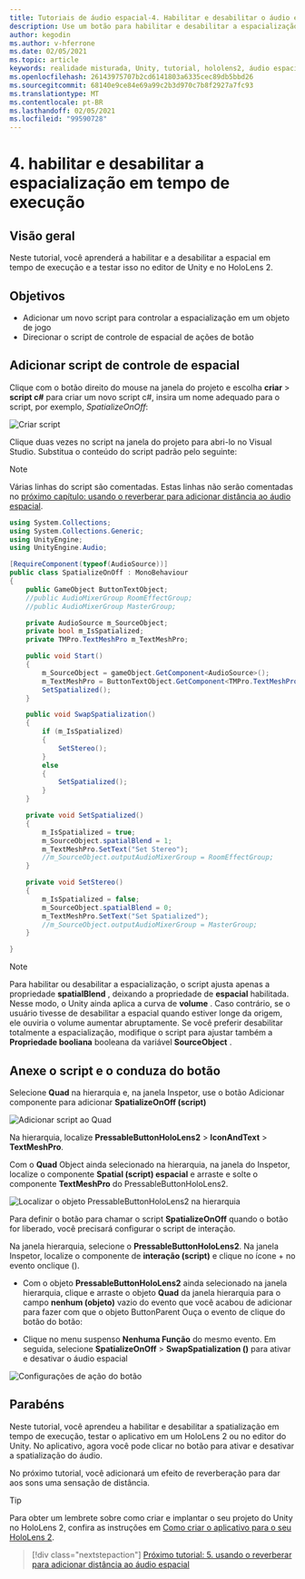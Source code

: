 ```yaml
---
title: Tutoriais de áudio espacial-4. Habilitar e desabilitar o áudio espacial em tempo de execução
description: Use um botão para habilitar e desabilitar a espacialização de áudio em tempo de execução.
author: kegodin
ms.author: v-hferrone
ms.date: 02/05/2021
ms.topic: article
keywords: realidade misturada, Unity, tutorial, hololens2, áudio espacial, MRTK, kit de ferramentas de realidade mista, UWP, Windows 10, HRTF, função de transferência relacionada ao cabeçalho, reverberação, Microsoft Spatializer
ms.openlocfilehash: 26143975707b2cd6141803a6335cec89db5bbd26
ms.sourcegitcommit: 68140e9ce84e69a99c2b3d970c7b8f2927a7fc93
ms.translationtype: MT
ms.contentlocale: pt-BR
ms.lasthandoff: 02/05/2021
ms.locfileid: "99590728"
---
```

# <a name="4-enabling-and-disabling-spatialization-at-run-time"></a>4. habilitar e desabilitar a espacialização em tempo de execução

## <a name="overview"></a>Visão geral

Neste tutorial, você aprenderá a habilitar e a desabilitar a espacial em tempo de execução e a testar isso no editor de Unity e no HoloLens 2.

## <a name="objectives"></a>Objetivos

* Adicionar um novo script para controlar a espacialização em um objeto de jogo
* Direcionar o script de controle de espacial de ações de botão

## <a name="add-spatialization-control-script"></a>Adicionar script de controle de espacial

 Clique com o botão direito do mouse na janela do projeto e escolha **criar**  >  **script c#** para criar um novo script c#, insira um nome adequado para o script, por exemplo, _SpatializeOnOff_:

![Criar script](images/spatial-audio/spatial-audio-04-section1-step1-1.png)

Clique duas vezes no script na janela do projeto para abri-lo no Visual Studio. Substitua o conteúdo do script padrão pelo seguinte:

> [!NOTE]
> Várias linhas do script são comentadas. Estas linhas não serão comentadas no [próximo capítulo: usando o reverberar para adicionar distância ao áudio espacial](unity-spatial-audio-ch5.md).

```c#
using System.Collections;
using System.Collections.Generic;
using UnityEngine;
using UnityEngine.Audio;

[RequireComponent(typeof(AudioSource))]
public class SpatializeOnOff : MonoBehaviour
{
    public GameObject ButtonTextObject;
    //public AudioMixerGroup RoomEffectGroup;
    //public AudioMixerGroup MasterGroup;

    private AudioSource m_SourceObject;
    private bool m_IsSpatialized;
    private TMPro.TextMeshPro m_TextMeshPro;

    public void Start()
    {
        m_SourceObject = gameObject.GetComponent<AudioSource>();
        m_TextMeshPro = ButtonTextObject.GetComponent<TMPro.TextMeshPro>();
        SetSpatialized();
    }

    public void SwapSpatialization()
    {
        if (m_IsSpatialized)
        {
            SetStereo();
        }
        else
        {
            SetSpatialized();
        }
    }

    private void SetSpatialized()
    {
        m_IsSpatialized = true;
        m_SourceObject.spatialBlend = 1;
        m_TextMeshPro.SetText("Set Stereo");
        //m_SourceObject.outputAudioMixerGroup = RoomEffectGroup;
    }

    private void SetStereo()
    {
        m_IsSpatialized = false;
        m_SourceObject.spatialBlend = 0;
        m_TextMeshPro.SetText("Set Spatialized");
        //m_SourceObject.outputAudioMixerGroup = MasterGroup;
    }

}
```

> [!NOTE]
> Para habilitar ou desabilitar a espacialização, o script ajusta apenas a propriedade **spatialBlend** , deixando a propriedade de **espacial** habilitada. Nesse modo, o Unity ainda aplica a curva de **volume** . Caso contrário, se o usuário tivesse de desabilitar a espacial quando estiver longe da origem, ele ouviria o volume aumentar abruptamente.
> Se você preferir desabilitar totalmente a espacialização, modifique o script para ajustar também a **Propriedade booliana** booleana da variável **SourceObject** .

## <a name="attach-your-script-and-drive-it-from-the-button"></a>Anexe o script e o conduza do botão

Selecione **Quad** na hierarquia e, na janela Inspetor, use o botão Adicionar componente para adicionar **SpatializeOnOff (script)**

![Adicionar script ao Quad](images/spatial-audio/spatial-audio-04-section2-step1-1.png)

Na hierarquia, localize **PressableButtonHoloLens2**  >  **IconAndText**  >  **TextMeshPro**.

Com o **Quad** Object ainda selecionado na hierarquia, na janela do Inspetor, localize o componente **Spatial (script) espacial** e arraste e solte o componente **TextMeshPro** do PressableButtonHoloLens2.

![Localizar o objeto PressableButtonHoloLens2 na hierarquia](images/spatial-audio/spatial-audio-04-section2-step1-2.png)

Para definir o botão para chamar o script **SpatializeOnOff** quando o botão for liberado, você precisará configurar o script de interação.

Na janela hierarquia, selecione o **PressableButtonHoloLens2**. Na janela Inspetor, localize o componente de **interação (script)** e clique no ícone + no evento onclique ().

* Com o objeto **PressableButtonHoloLens2** ainda selecionado na janela hierarquia, clique e arraste o objeto **Quad** da janela hierarquia para o campo **nenhum (objeto)** vazio do evento que você acabou de adicionar para fazer com que o objeto ButtonParent Ouça o evento de clique do botão do botão:

* Clique no menu suspenso **Nenhuma Função** do mesmo evento. Em seguida, selecione **SpatializeOnOff**  >  **SwapSpatialization ()** para ativar e desativar o áudio espacial

![Configurações de ação do botão](images/spatial-audio/spatial-audio-04-section2-step1-3.png)

## <a name="congratulations"></a>Parabéns

Neste tutorial, você aprendeu a habilitar e desabilitar a spatialização em tempo de execução, testar o aplicativo em um HoloLens 2 ou no editor do Unity. No aplicativo, agora você pode clicar no botão para ativar e desativar a spatialização do áudio.

No próximo tutorial, você adicionará um efeito de reverberação para dar aos sons uma sensação de distância.

> [!TIP]
> Para obter um lembrete sobre como criar e implantar o seu projeto do Unity no HoloLens 2, confira as instruções em [Como criar o aplicativo para o seu HoloLens 2](mr-learning-base-02.md#building-your-application-to-your-hololens-2).

> [!div class="nextstepaction"]
> [Próximo tutorial: 5. usando o reverberar para adicionar distância ao áudio espacial](unity-spatial-audio-ch5.md)
